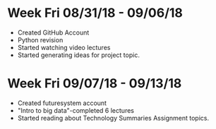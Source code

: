 Week Fri 08/31/18 - 09/06/18
======
* Created GitHub Account
* Python revision
* Started watching video lectures
* Started generating ideas for project topic.
# Week Fri 09/07/18 - 09/13/18

* Created futuresystem account
* "Intro to big data"-completed 6 lectures
* Started reading about Technology Summaries Assignment topics.
